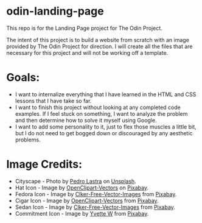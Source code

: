 # odin-landing-page
This repo is for the Landing Page project for The Odin Project.

The intent of this project is to build a website from scratch with an image provided by The Odin Project for direction.  I will create all the files that are necessary for this project and will not be working off a template.

# Goals:
  - I want to internalize everything that I have learned in the HTML and CSS lessons that I have take so far.
  - I want to finish this project without looking at any completed code examples.  If I feel stuck on something, I want to analyze the problem and then determine how to solve it myself using Google.
  - I want to add some personality to it, just to flex those muscles a little bit, but I do not need to get bogged down or discouraged by any aesthetic problems.

# Image Credits:
  - Cityscape - Photo by [Pedro Lastra](https://unsplash.com/@peterlaster?utm_content=creditCopyText&utm_medium=referral&utm_source=unsplash) on [Unsplash](https://unsplash.com/photos/white-and-brown-city-buildings-during-daytime-Nyvq2juw4_o?utm_content=creditCopyText&utm_medium=referral&utm_source=unsplash).
  - Hat Icon - Image by [OpenClipart-Vectors](https://pixabay.com/users/openclipart-vectors-30363/) on [Pixabay](https://pixabay.com/vectors/hat-trilby-black-brim-crease-felt-157581/).
  - Fedora Icon - Image by [Clker-Free-Vector-Images](https://pixabay.com/users/clker-free-vector-images-3736/?utm_source=link-attribution&utm_medium=referral&utm_campaign=image&utm_content=311702) from [Pixabay](https://pixabay.com//?utm_source=link-attribution&utm_medium=referral&utm_campaign=image&utm_content=311702).
  - Cigar Icon - Image by [OpenClipart-Vectors](https://pixabay.com/users/openclipart-vectors-30363/?utm_source=link-attribution&utm_medium=referral&utm_campaign=image&utm_content=1294006) from [Pixabay](https://pixabay.com//?utm_source=link-attribution&utm_medium=referral&utm_campaign=image&utm_content=1294006).
  - Sedan Icon - Image by [Clker-Free-Vector-Images](https://pixabay.com/users/clker-free-vector-images-3736/?utm_source=link-attribution&utm_medium=referral&utm_campaign=image&utm_content=309542) from [Pixabay](https://pixabay.com//?utm_source=link-attribution&utm_medium=referral&utm_campaign=image&utm_content=309542).
  - Commitment Icon - Image by [Yvette W](https://pixabay.com/users/wallusy-7300500/?utm_source=link-attribution&utm_medium=referral&utm_campaign=image&utm_content=4423338) from [Pixabay](https://pixabay.com//?utm_source=link-attribution&utm_medium=referral&utm_campaign=image&utm_content=4423338).